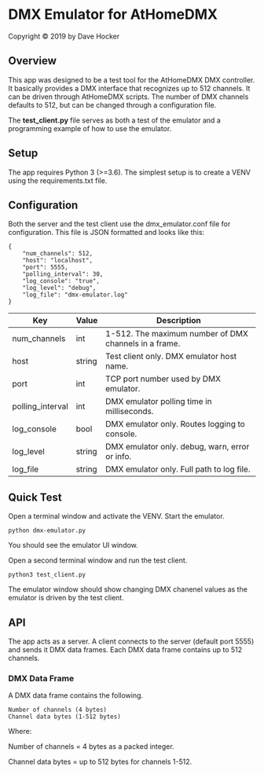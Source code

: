 # DMX Emulator for AtHomeDMX
Copyright © 2019 by Dave Hocker

## Overview
This app was designed to be a test tool for the AtHomeDMX DMX controller.
It basically provides a DMX interface that recognizes up to 512 channels.
It can be driven through AtHomeDMX scripts. The number of DMX channels defaults
to 512, but can be changed through a configuration file.

The **test_client.py** file serves as both a test of the emulator and a programming
example of how to use the emulator.

## Setup
The app requires Python 3 (>=3.6). The simplest setup is to create a
VENV using the requirements.txt file.

## Configuration
Both the server and the test client use the dmx_emulator.conf file for
configuration. This file is JSON formatted and looks like this:

    {
        "num_channels": 512,
        "host": "localhost",
        "port": 5555,
        "polling_interval": 30,
        "log_console": "true",
        "log_level": "debug",
        "log_file": "dmx-emulator.log"
    }

| Key | Value | Description |
|-----|-------|-------------|
| num_channels | int | 1-512. The maximum number of DMX channels in a frame. |
| host | string | Test client only. DMX emulator host name. |
| port | int | TCP port number used by DMX emulator. |
| polling_interval | int | DMX emulator polling time in milliseconds. |
| log_console | bool | DMX emulator only. Routes logging to console. |
| log_level | string | DMX emulator only. debug, warn, error or info. |
| log_file | string | DMX emulator only. Full path to log file. |

## Quick Test
Open a terminal window and activate the VENV. Start the emulator.

    python dmx-emulator.py

You should see the emulator UI window.

Open a second terminal window and run the test client.

    python3 test_client.py

The emulator window should show changing DMX chanenel values as the emulator is
driven by the test client.

## API
The app acts as a server. A client connects to the server (default port 5555)
and sends it DMX data frames. Each DMX data frame contains up to 512 channels.

### DMX Data Frame
A DMX data frame contains the following.

    Number of channels (4 bytes)
    Channel data bytes (1-512 bytes)

Where:

Number of channels = 4 bytes as a packed integer.

Channel data bytes = up to 512 bytes for channels 1-512.
